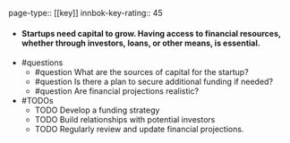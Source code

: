 page-type:: [[key]]
innbok-key-rating:: 45
- #### Startups need capital to grow. Having access to financial resources, whether through investors, loans, or other means, is essential.
- #questions
  - #question What are the sources of capital for the startup?
  - #question Is there a plan to secure additional funding if needed?
  - #question Are financial projections realistic?
- #TODOs
  - TODO Develop a funding strategy
  - TODO  Build relationships with potential investors
  - TODO  Regularly review and update financial projections.



